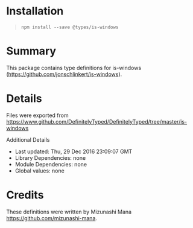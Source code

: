 # Installation
> `npm install --save @types/is-windows`

# Summary
This package contains type definitions for is-windows (https://github.com/jonschlinkert/is-windows).

# Details
Files were exported from https://www.github.com/DefinitelyTyped/DefinitelyTyped/tree/master/is-windows

Additional Details
 * Last updated: Thu, 29 Dec 2016 23:09:07 GMT
 * Library Dependencies: none
 * Module Dependencies: none
 * Global values: none

# Credits
These definitions were written by Mizunashi Mana <https://github.com/mizunashi-mana>.
